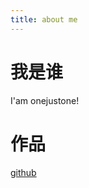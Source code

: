 ```yaml
---
title: about me
---
```


# 我是谁

I'am onejustone!

# 作品

[github](https://www.github.com/onejustone)
